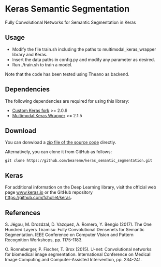 # Keras Semantic Segmentation

Fully Convolutional Networks for Semantic Segmentation in Keras

## Usage

 - Modify the file train.sh including the paths to multimodal_keras_wrapper library and Keras.
 - Insert the data paths in config.py and modify any parameter as desired.
 - Run ./train.sh to train a model.

Note that the code has been tested using Theano as backend.

## Dependencies

The following dependencies are required for using this library:
 - [Custom Keras fork](https://github.com/MarcBS/keras/releases/tag/2.0.9) >= 2.0.9
 - [Multimodal Keras Wrapper](https://github.com/MarcBS/multimodal_keras_wrapper/releases/tag/v2.1.5) >= 2.1.5

## Download

You can donwload a [zip file of the source code](https://github.com/beareme/keras_semantic_segmentation/archive/master.zip) directly.

Alternatively, you can clone it from GitHub as follows:
```
git clone https://github.com/beareme/keras_semantic_segmentation.git
```

## Keras

For additional information on the Deep Learning library, visit the official web page www.keras.io or the GitHub repository https://github.com/fchollet/keras.

## References

S. Jégou, M. Drozdzal, D. Vazquez, A. Romero, Y. Bengio (2017). The One Hundred Layers Tiramisu: Fully Convolutional Densenets for Semantic Segmentation. IEEE Conference on Computer Vision and Pattern Recognition Workshops, pp. 1175-1183.

O. Ronneberger, P. Fischer, T. Brox (2015). U-net: Convolutional networks for biomedical image segmentation. International Conference on Medical Image Computing and Computer-Assisted Intervention, pp. 234-241.
